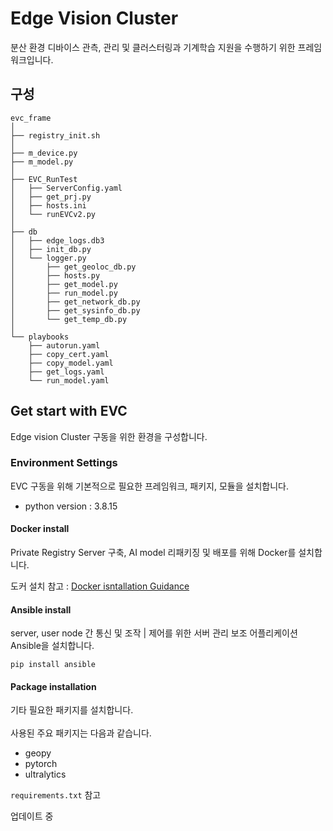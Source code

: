 # Edge Vision Cluster
분산 환경 디바이스 관측, 관리 및 클러스터링과 기계학습 지원을 수행하기 위한 프레임워크입니다.<br>

## 구성

```
evc_frame
│
├── registry_init.sh
│
├── m_device.py
├── m_model.py
│
├── EVC_RunTest
│   ├── ServerConfig.yaml
│   ├── get_prj.py
│   ├── hosts.ini
│   └── runEVCv2.py
│
├── db
│   ├── edge_logs.db3
│   ├── init_db.py
│   └── logger.py
│       ├── get_geoloc_db.py
│       ├── hosts.py
│       ├── get_model.py
│       ├── run_model.py
│       ├── get_network_db.py
│       ├── get_sysinfo_db.py
│       └── get_temp_db.py
│
└── playbooks
    ├── autorun.yaml
    ├── copy_cert.yaml
    ├── copy_model.yaml
    ├── get_logs.yaml
    └── run_model.yaml

```


## Get start with EVC
Edge vision Cluster 구동을 위한 환경을 구성합니다.

### Environment Settings
EVC 구동을 위해 기본적으로 필요한 프레임워크, 패키지, 모듈을 설치합니다.

* python version : 3.8.15

#### Docker install
Private Registry Server 구축, AI model 리패키징 및 배포를 위해 Docker를 설치합니다.<br>

도커 설치 참고 : [Docker isntallation Guidance](https://docs.docker.com/engine/install/ubuntu/)

#### Ansible install
server, user node 간 통신 및 조작 | 제어를 위한 서버 관리 보조 어플리케이션 Ansible을 설치합니다.<br>

``` pip install ansible ```

#### Package installation
기타 필요한 패키지를 설치합니다.<br>
<br>
사용된 주요 패키지는 다음과 같습니다.
* geopy
* pytorch
* ultralytics

```requirements.txt``` 참고




업데이트 중
